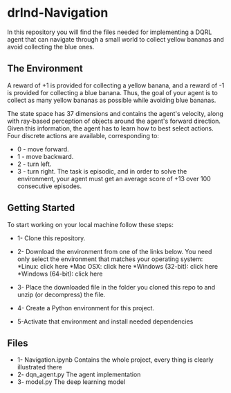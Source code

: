 # drlnd-Navigation
In this repository you will find the files needed for implementing a DQRL agent that can navigate through a small world to collect yellow bananas and avoid collecting the blue ones. 

## The Environment
A reward of +1 is provided for collecting a yellow banana, and a reward of -1 is provided for collecting a blue banana. Thus, the goal of your agent is to collect as many yellow bananas as possible while avoiding blue bananas.

The state space has 37 dimensions and contains the agent's velocity, along with ray-based perception of objects around the agent's forward direction. Given this information, the agent has to learn how to best select actions. Four discrete actions are available, corresponding to:

* 0 - move forward.
* 1 - move backward.
* 2 - turn left.
* 3 - turn right.
The task is episodic, and in order to solve the environment, your agent must get an average score of +13 over 100 consecutive episodes.

## Getting Started
To start working on your local machine follow these steps:
* 1- Clone this repository.
* 2- Download the environment from one of the links below. You need only select the environment that matches your operating system:
  *Linux: click here
  *Mac OSX: click here
  *Windows (32-bit): click here
  *Windows (64-bit): click here

* 3- Place the downloaded file in the folder you cloned this repo to and unzip (or decompress) the file.
* 4- Create a Python environment for this project. 
* 5-Activate that environment and install needed dependencies

  
## Files
* 1- Navigation.ipynb 
  Contains the whole project, every thing is clearly illustrated there
* 2- dqn_agent.py
  The agent implementation
* 3- model.py
  The deep learning model

